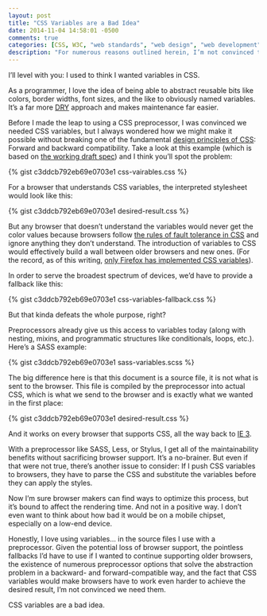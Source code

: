 ```yaml
---
layout: post
title: "CSS Variables are a Bad Idea"
date: 2014-11-04 14:58:01 -0500
comments: true
categories: [CSS, W3C, "web standards", "web design", "web development"]
description: "For numerous reasons outlined herein, I’m not convinced there’s an upside to CSS variables."
---
```


I’ll level with you: I used to think I wanted variables in CSS.

As a programmer, I love the idea of being able to abstract reusable bits like colors, border widths, font sizes, and the like to obviously named variables. It’s a far more [DRY](https://en.wikipedia.org/wiki/Don't_repeat_yourself) approach and makes maintenance far easier.

<!-- more -->

Before I made the leap to using a CSS preprocessor, I was convinced we needed CSS variables, but I always wondered how we might make it possible without breaking one of the fundamental [design principles of CSS](http://www.w3.org/TR/CSS21/intro.html#design-principles): Forward and backward compatibility. Take a look at this example (which is based on [the working draft spec](http://www.w3.org/TR/css-variables/)) and I think you’ll spot the problem:

{% gist c3ddcb792eb69e0703e1 css-vairables.css %}

For a browser that understands CSS variables, the interpreted stylesheet would look like this:

{% gist c3ddcb792eb69e0703e1 desired-result.css %}

But any browser that doesn’t understand the variables would never get the color values because browsers follow [the rules of fault tolerance in CSS](http://www.w3.org/TR/CSS21/syndata.html#parsing-errors) and ignore anything they don’t understand. The introduction of variables to CSS would effectively build a wall between older browsers and new ones. (For the record, as of this writing, [only Firefox has implemented CSS variables](http://caniuse.com/#feat=css-variables)).

In order to serve the broadest spectrum of devices, we’d have to provide a fallback like this:

{% gist c3ddcb792eb69e0703e1 css-variables-fallback.css %}

But that kinda defeats the whole purpose, right?

Preprocessors already give us this access to variables today (along with nesting, mixins, and programmatic structures like conditionals, loops, etc.). Here’s a SASS example:

{% gist c3ddcb792eb69e0703e1 sass-variables.scss %}

The big difference here is that this document is a source file, it is not what is sent to the browser. This file is compiled by the preprocessor into actual CSS, which is what we send to the browser and is exactly what we wanted in the first place:

{% gist c3ddcb792eb69e0703e1 desired-result.css %}

And it works on every browser that supports CSS, all the way back to [IE 3](https://en.wikipedia.org/wiki/Cascading_Style_Sheets#Difficulty_with_adoption).

With a preprocessor like SASS, Less, or Stylus, I get all of the maintainability benefits without sacrificing browser support. It’s a no-brainer. But even if that were not true, there’s another issue to consider: If I push CSS variables to browsers, they have to parse the CSS and substitute the variables before they can apply the styles.

Now I’m sure browser makers can find ways to optimize this process, but it’s bound to affect the rendering time. And not in a positive way. I don’t even want to think about how bad it would be on a mobile chipset, especially on a low-end device.

Honestly, I love using variables… in the source files I use with a preprocessor. Given the potential loss of browser support, the pointless fallbacks I’d have to use if I wanted to continue supporting older browsers, the existence of numerous preprocessor options that solve the abstraction problem in a backward- and forward-compatible way, and the fact that CSS variables would make browsers have to work even harder to achieve the desired result, I’m not convinced we need them.

CSS variables are a bad idea.